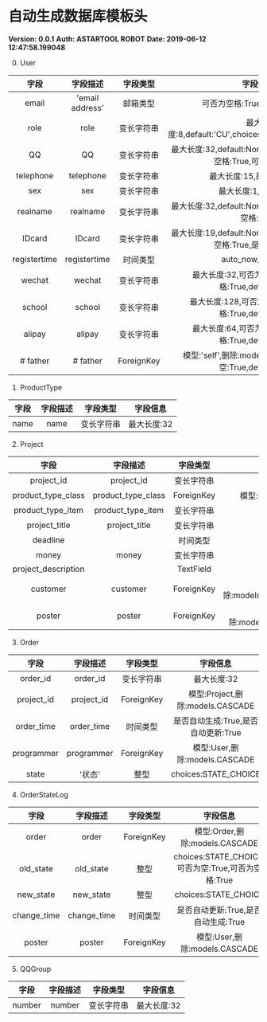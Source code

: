# 自动生成数据库模板头

**Version: 0.0.1**
**Auth:    ASTARTOOL ROBOT**
**Date:    2019-06-12 12:47:58.199048**


0. User

字段|字段描述|字段类型|字段信息
:--:|:--:|:--:|:--:|
email|'email address'|邮箱类型|可否为空格:True,是否唯一:True
role|role|变长字符串|最大长度:8,default:'CU',choices:USER_ROLE_CHOICES
QQ|QQ|变长字符串|最大长度:32,default:None,是否唯一:True,可否为空格:True,可否为空:True
telephone|telephone|变长字符串|最大长度:15,是否唯一:True
sex|sex|变长字符串|最大长度:1,default:'F'
realname|realname|变长字符串|最大长度:32,default:None,可否为空:True,可否为空格:True
IDcard|IDcard|变长字符串|最大长度:19,default:None,可否为空:True,可否为空格:True,是否唯一:True
registertime|registertime|时间类型|auto_now_add:True
wechat|wechat|变长字符串|最大长度:32,可否为空:True,可否为空格:True,default:None
school|school|变长字符串|最大长度:128,可否为空:True,可否为空格:True,default:None
alipay|alipay|变长字符串|最大长度:64,可否为空:True,可否为空格:True,default:None
# father|# father|ForeignKey|模型:'self',删除:models.CASCADE,可否为空:True,default:None

1. ProductType

字段|字段描述|字段类型|字段信息
:--:|:--:|:--:|:--:|
name|name|变长字符串|最大长度:32

2. Project

字段|字段描述|字段类型|字段信息
:--:|:--:|:--:|:--:|
project_id|project_id|变长字符串|最大长度:32
product_type_class|product_type_class|ForeignKey|模型:ProductType,删除:models.CASCADE
product_type_item|product_type_item|变长字符串|最大长度:32
project_title|project_title|变长字符串|最大长度:32
deadline||时间类型|
money|money|变长字符串|最大长度:1024
project_description||TextField|
customer|customer|ForeignKey|模型:User,删除:models.DO_NOTHING,related_name:'customer'
poster|poster|ForeignKey|模型:User,删除:models.DO_NOTHING,related_name:'poster'

3. Order

字段|字段描述|字段类型|字段信息
:--:|:--:|:--:|:--:|
order_id|order_id|变长字符串|最大长度:32
project_id|project_id|ForeignKey|模型:Project,删除:models.CASCADE
order_time|order_time|时间类型|是否自动生成:True,是否自动更新:True
programmer|programmer|ForeignKey|模型:User,删除:models.CASCADE
state|'状态'|整型|choices:STATE_CHOICE

4. OrderStateLog

字段|字段描述|字段类型|字段信息
:--:|:--:|:--:|:--:|
order|order|ForeignKey|模型:Order,删除:models.CASCADE
old_state|old_state|整型|choices:STATE_CHOICE,可否为空:True,可否为空格:True
new_state|new_state|整型|choices:STATE_CHOICE
change_time|change_time|时间类型|是否自动更新:True,是否自动生成:True
poster|poster|ForeignKey|模型:User,删除:models.CASCADE

5. QQGroup

字段|字段描述|字段类型|字段信息
:--:|:--:|:--:|:--:|
number|number|变长字符串|最大长度:32

